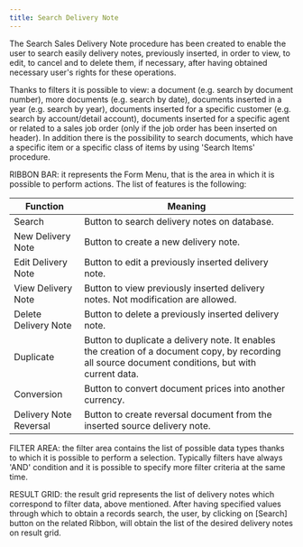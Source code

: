 ```yaml
---
title: Search Delivery Note
---
```


The Search Sales Delivery Note procedure has been created to enable the user to search easily delivery notes, previously inserted, in order to view, to edit, to cancel and to delete them, if necessary, after having obtained necessary user's rights for these operations.

Thanks to filters it is possible to view: a document (e.g. search by document number), more documents (e.g. search by date), documents inserted in a year (e.g. search by year), documents inserted for a specific customer (e.g. search by account/detail account), documents inserted for a specific agent or related to a sales job order (only if the job order has been inserted on header). In addition there is the possibility to search documents, which have a specific item or a specific class of items by using 'Search Items' procedure.

RIBBON BAR: it represents the Form Menu, that is the area in which it is possible to perform actions. The list of features is the following:



| Function | Meaning |
| --- | --- |
| Search | Button to search delivery notes on database. |
| New Delivery Note | Button to create a new delivery note. |
| Edit Delivery Note | Button to edit a previously inserted delivery note. |
| View Delivery Note | Button to view previously inserted delivery notes. Not modification are allowed. |
| Delete Delivery Note | Button to delete a previously inserted delivery note. |
| Duplicate | Button to duplicate a delivery note. It enables the creation of a document copy, by recording all source document conditions, but with current data. |
| Conversion | Button to convert document prices into another currency. |
| Delivery Note Reversal | Button to create reversal document from the inserted source delivery note. |

FILTER AREA: the filter area contains the list of possible data types thanks to which it is possible to perform a selection. Typically filters have always 'AND' condition and it is possible to specify more filter criteria at the same time.

RESULT GRID: the result grid represents the list of delivery notes which correspond to filter data, above mentioned. After having specified values through which to obtain a records search, the user, by clicking on [Search] button on the related Ribbon, will obtain the list of the desired delivery notes on result grid.






